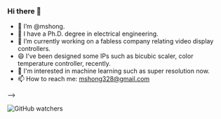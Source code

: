 ### Hi there 👋

- 👯 I’m @mshong.
- 🌱 I have a Ph.D. degree in electrical engineering.
- 🔭 I’m currently working on a fabless company relating video display controllers.
- 😄 I’ve been designed some IPs such as bicubic scaler, color temperature controller, recently.
- 🤔 I'm interested in machine learning such as super resolution now.
- 📫 How to reach me: mshong328@gmail.com

-->

![GitHub watchers](https://img.shields.io/github/watchers/mshong/mshong?style=social)
